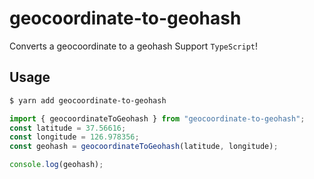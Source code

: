 # geocoordinate-to-geohash

Converts a geocoordinate to a geohash
Support `TypeScript`!

## Usage

```sh
$ yarn add geocoordinate-to-geohash
```

```typescript
import { geocoordinateToGeohash } from "geocoordinate-to-geohash";
const latitude = 37.56616;
const longitude = 126.978356;
const geohash = geocoordinateToGeohash(latitude, longitude);

console.log(geohash);
```
